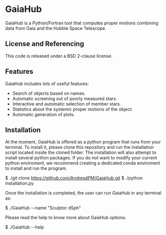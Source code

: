 # GaiaHub
GaiaHub is a Python/Fortran tool that computes proper motions combining data from Gaia and the Hubble Space Telescope.

## License and Referencing
This code is released under a BSD 2-clause license.

## Features

GaiaHub includes lots of useful features:

* Search of objects based on names.
* Automatic screening out of poorly measured stars.
* Interactive and automatic selection of member stars.
* Statistics about the systemic proper motions of the object.
* Automatic generation of plots.

## Installation

At the moment, GaiaHub is offered as a python program that runs from your terminal. To install it, please clone this repository and run the installation script located inside the cloned folder. The installation will also attempt to install several python packages. If you do not want to modify your current python enviroment, we recommend creating a dedicated conda enviroment to install and run the program.

$ ./git clone https://github.com/AndresdPM/GaiaHub.git
$ ./python installation.py

Once the installation is completed, the user can run GaiaHub in any terminal as:

$ ./GaiaHub --name "Sculptor dSph"

Please read the help to know more about GaiaHub options.

$ ./GaiaHub --help

